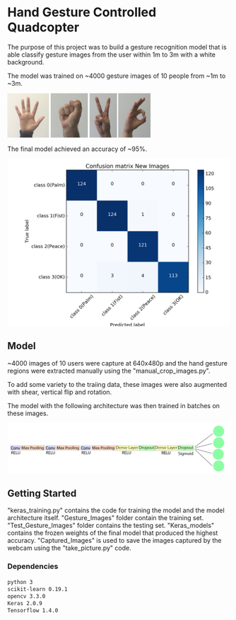 # Hand Gesture Controlled Quadcopter
The purpose of this project was to build a gesture recognition model that is able classify gesture images from the user within 1m to 3m with a white background.

The model was trained on ~4000 gesture images of 10 people from  ~1m to ~3m. 

<img src="readme_images/0.jpg" height="100" >
<img src="readme_images/1.jpg" height="100" >
<img src="readme_images/2.jpg" height="100" >
<img src="readme_images/3.jpg" height="100" >

The final model achieved an accuracy of ~95%.

<img src="readme_images/cm.png">

## Model

~4000 images of 10 users were capture at 640x480p and the hand gesture regions were extracted manually using the "manual_crop_images.py".

To add some variety to the traiing data, these images were also augmented with shear, vertical flip and rotation.

The model with the following architecture was then trained in batches on these images.

<img src="readme_images/architecture.png" >


## Getting Started

"keras_training.py" contains the code for training the model and the model architecture itself. 
"Gesture_Images" folder contain the training set.
"Test_Gesture_Images" folder contains the testing set.
"Keras_models" contains the frozen weights of the final model that produced the highest accuracy.
"Captured_Images" is used to save the images captured by the webcam using the "take_picture.py" code.


### Dependencies

```
python 3
scikit-learn 0.19.1
opencv 3.3.0  
Keras 2.0.9
Tensorflow 1.4.0

```


